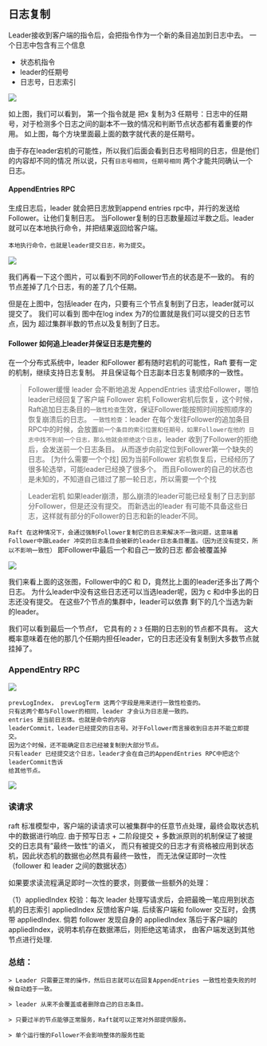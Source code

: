 ## 日志复制


Leader接收到客户端的指令后，会把指令作为一个新的条目追加到日志中去。
一个日志中包含有三个信息
* 状态机指令
* leader的任期号
* 日志号，日志索引

 ![](imgs/log_term.png)


如上图，我们可以看到， 第一个指令就是 把x 复制为3
任期号：日志中的任期号，对于检测多个日志之间的副本不一致的情况和判断节点状态都有着重要的作用。
如上图，每个方块里面最上面的数字就代表的是任期号。

由于存在leader宕机的可能性，所以我们后面会看到日志号相同的日志，但是他们的内容却不同的情况
所以说，只有`日志号相同`，`任期号相同` 两个才能共同确认一个日志。


#### AppendEntries RPC
生成日志后，leader 就会把日志放到append entries rpc中，并行的发送给Follower。让他们复制日志。
当Follower复制的日志数量超过半数之后。leader就可以在本地执行命令，并把结果返回给客户端。

`本地执行命令，也就是leader提交日志，称为提交`。


 ![](imgs/log_term.png)

我们再看一下这个图片，可以看到不同的Follower节点的状态是不一致的。
有的节点差掉了几个日志，有的差了几个任期。

但是在上图中，包括leader 在内，只要有三个节点复制到了日志，leader就可以提交了。
我们可以看到 图中在log index 为7的位置就是我们可以提交的日志节点，因为
超过集群半数的节点以及复制到了日志。



#### Follower 如何追上leader并保证日志是完整的
在一个分布式系统中，leader 和Follower 都有随时宕机的可能性，Raft 要有一定的机制，继续支持日志复制。
并且保证每个日志副本日志复制顺序的一致性。

> Follower缓慢
    leader 会不断地追发 AppendEntries 请求给Follower，哪怕leader已经回复了客户端
> Follower 宕机
    Follower宕机后恢复，这个时候，Raft追加日志条目的`一致性检查`生效，保证Follower能按照时间按照顺序的
    恢复崩溃后的日志。
`一致性检查`：leader 在每个发往Follower的追加条目RPC中的时候，会放置`前一个条目的索引位置和任期号，如果Follower在他的
日志中找不到前一个日志，那么他就会拒绝这个日志`，leader 收到了Follower的拒绝后，会发送前一个日志条目。
从而逐步向前定位到Follower第一个缺失的日志。
    [为什么需要一个个找]
    因为当前Follower 宕机恢复后，已经经历了很多轮选举，可能leader已经换了很多个。
    而且Follower的自己的状态也是未知的，不知道自己错过了那一轮日志，所以需要一个个找

> Leader宕机
    如果leader崩溃，那么崩溃的leader可能已经复制了日志到部分Follower，但是还没有提交。
    而新选出的leader 有可能不具备这些日志，这样就有部分的Follower的日志和新的leader不同。

`Raft 在这种情况下，会通过强制Follower复制它的日志来解决不一致问题，这意味着Follower中跟Leader
冲突的日志条目会被新的leader日志条目覆盖。（因为还没有提交，所以不影响一致性）`
即Follower中最后一个和自己一致的日志 都会被覆盖掉

 ![](imgs/leader_crush.png)


我们来看上面的这张图，Follower中的C 和 D，竟然比上面的leader还多出了两个日志。
为什么leader中没有这些日志还可以当选leader呢，因为 c 和d中多出的日志还没有提交。
在这些7个节点的集群中，leader可以依靠 剩下的几个当选为新的leader。

我们可以看到最后一个节点f， 它具有的 `2` `3` 任期的日志别的节点都不具有。
这大概率意味着在他的那几个任期内担任leader，它的日志还没有复制到大多数节点就挂掉了。

### AppendEntry RPC

 ![](imgs/append_entry_req.png)
    
    prevLogIndex， prevLogTerm 这两个字段是用来进行一致性检查的。
    只有这两个都与Follower的相同，leader 才会认为日志是一致的。
    entries 是当前日志体。也就是命令的内容
    leaderCommit，leader已经提交的日志号。对于Follower而言接收到日志并不能立即提交。
    因为这个时候，还不能确定日志已经被复制到大部分节点。
    只有leader 已经提交这个日志，leader才会在自己的AppendEntries RPC中把这个 leaderCommit告诉
    给其他节点。
    
 ![](imgs/append_entry_resp.png)


### 读请求

raft 标准模型中，客户端的读请求可以被集群中的任意节点处理，最终会取状态机中的数据进行响应.
 由于预写日志 + 二阶段提交 + 多数派原则的机制保证了被提交的日志具有”最终一致性“的语义，
 而只有被提交的日志才有资格被应用到状态机，因此状态机的数据也必然具有最终一致性，
 而无法保证即时一次性（follower 和 leader 之间的数据状态）
 
 如果要求读流程满足即时一次性的要求，则要做一些额外的处理：
 
 （1）appliedIndex 校验：每次 leader 处理写请求后，会把最晚一笔应用到状态机的日志索引 appliedIndex 反馈给客户端.
  后续客户端和 follower 交互时，会携带 appliedIndex. 
  倘若 follower 发现自身的 appliedIndex 落后于客户端的 appliedIndex，说明本机存在数据滞后，则拒绝这笔请求，
  由客户端发送到其他节点进行处理.
 


 




### 总结：
    
    > Leader 只需要正常的操作，然后日志就可以在回复AppendEntries 一致性检查失败的时候自动趋于一致。
    
    > leader 从来不会覆盖或者删除自己的日志条目。
    
    > 只要过半的节点能够正常服务，Raft就可以正常对外部提供服务。
    
    > 单个运行慢的Follower不会影响整体的服务性能


